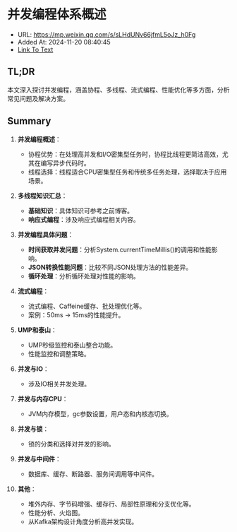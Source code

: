 # 并发编程体系概述
- URL: https://mp.weixin.qq.com/s/sLHdUNv66jfmL5oJz_h0Fg
- Added At: 2024-11-20 08:40:45
- [Link To Text](2024-11-20-并发编程体系概述_raw.md)

## TL;DR
本文深入探讨并发编程，涵盖协程、多线程、流式编程、性能优化等多方面，分析常见问题及解决方案。

## Summary
1. **并发编程概述**：
   - 协程优势：在处理高并发和I/O密集型任务时，协程比线程更简洁高效，尤其在编写异步代码时。
   - 线程选择：线程适合CPU密集型任务和传统多任务处理，选择取决于应用场景。

2. **多线程知识汇总**：
   - **基础知识**：具体知识可参考之前博客。
   - **响应式编程**：涉及响应式编程相关内容。

3. **并发编程具体问题**：
   - **时间获取并发问题**：分析System.currentTimeMillis()的调用和性能影响。
   - **JSON转换性能问题**：比较不同JSON处理方法的性能差异。
   - **循环处理**：分析循环处理对性能的影响。

4. **流式编程**：
   - 流式编程、Caffeine缓存、批处理优化等。
   - 案例：50ms -\> 15ms的性能提升。

5. **UMP和泰山**：
   - UMP秒级监控和泰山整合功能。
   - 性能监控和调整策略。

6. **并发与IO**：
   - 涉及IO相关并发处理。

7. **并发与内存CPU**：
   - JVM内存模型，gc参数设置，用户态和内核态切换。

8. **并发与锁**：
   - 锁的分类和选择对并发的影响。

9. **并发与中间件**：
   - 数据库、缓存、断路器、服务间调用等中间件。

10. **其他**：
    - 堆外内存、字节码增强、缓存行、局部性原理和分支优化等。
    - 性能分析、火焰图。
    - 从Kafka架构设计角度分析高并发实现。
